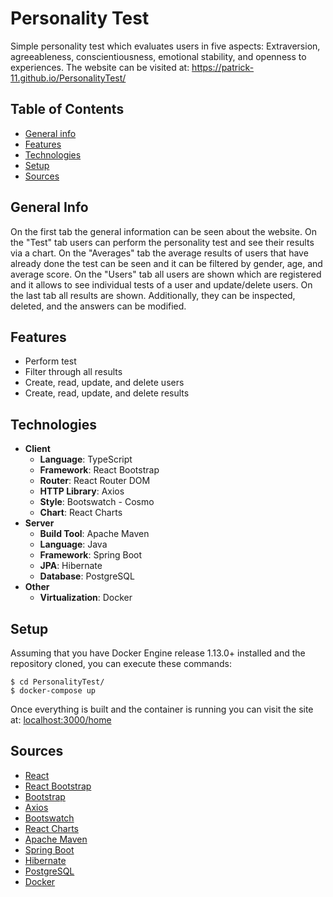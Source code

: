 # Personality Test

Simple personality test which evaluates users in five aspects: Extraversion, agreeableness, conscientiousness, emotional stability, and openness to experiences. The website can be visited at: https://patrick-11.github.io/PersonalityTest/


## Table of Contents

* [General info](#general-info)
* [Features](#features)
* [Technologies](#technologies)
* [Setup](#setup)
* [Sources](#sources)

## General Info

On the first tab the general information can be seen about the website. On the "Test" tab users can perform the personality test and see their results via a chart. On the "Averages" tab the average results of users that have already done the test can be seen and it can be filtered by gender, age, and average score. On the "Users" tab all users are shown which are registered and it allows to see individual tests of a user and update/delete users. On the last tab all results are shown. Additionally, they can be inspected, deleted, and the answers can be modified.

## Features

* Perform test
* Filter through all results
* Create, read, update, and delete users
* Create, read, update, and delete results

## Technologies

* **Client**
  * **Language**: TypeScript
  * **Framework**: React Bootstrap
  * **Router**: React Router DOM
  * **HTTP Library**: Axios
  * **Style**: Bootswatch - Cosmo
  * **Chart**: React Charts
* **Server**
  * **Build Tool**: Apache Maven
  * **Language**: Java
  * **Framework**: Spring Boot
  * **JPA**: Hibernate
  * **Database**: PostgreSQL
* **Other**
  * **Virtualization**: Docker

## Setup

Assuming that you have Docker Engine release 1.13.0+ installed and the repository cloned, you can execute these commands:

```
$ cd PersonalityTest/
$ docker-compose up
```

Once everything is built and the container is running you can visit the site at: [localhost:3000/home](localhost:3000/home)

## Sources

* [React](https://reactjs.org/)
* [React Bootstrap](https://react-bootstrap.github.io/)
* [Bootstrap](https://getbootstrap.com/)
* [Axios](https://axios-http.com/)
* [Bootswatch](https://bootswatch.com/)
* [React Charts](https://react-charts.js.org/)
* [Apache Maven](https://maven.apache.org/)
* [Spring Boot](https://spring.io/projects/spring-boot/)
* [Hibernate](https://hibernate.org/)
* [PostgreSQL](https://www.postgresql.org/)
* [Docker](https://www.docker.com//)